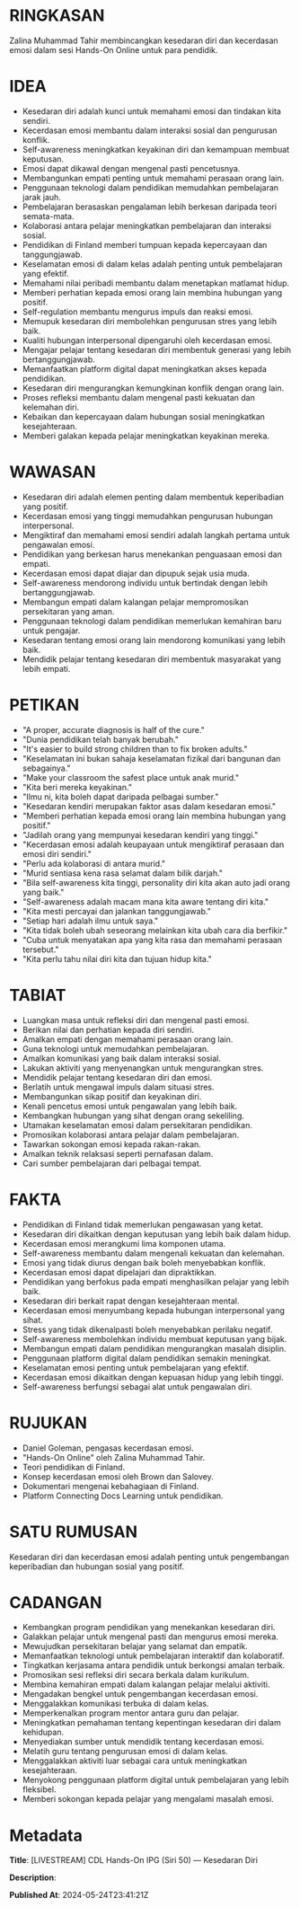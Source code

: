 # RINGKASAN
Zalina Muhammad Tahir membincangkan kesedaran diri dan kecerdasan emosi dalam sesi Hands-On Online untuk para pendidik.

# IDEA
- Kesedaran diri adalah kunci untuk memahami emosi dan tindakan kita sendiri.
- Kecerdasan emosi membantu dalam interaksi sosial dan pengurusan konflik.
- Self-awareness meningkatkan keyakinan diri dan kemampuan membuat keputusan.
- Emosi dapat dikawal dengan mengenal pasti pencetusnya.
- Membangunkan empati penting untuk memahami perasaan orang lain.
- Penggunaan teknologi dalam pendidikan memudahkan pembelajaran jarak jauh.
- Pembelajaran berasaskan pengalaman lebih berkesan daripada teori semata-mata.
- Kolaborasi antara pelajar meningkatkan pembelajaran dan interaksi sosial.
- Pendidikan di Finland memberi tumpuan kepada kepercayaan dan tanggungjawab.
- Keselamatan emosi di dalam kelas adalah penting untuk pembelajaran yang efektif.
- Memahami nilai peribadi membantu dalam menetapkan matlamat hidup.
- Memberi perhatian kepada emosi orang lain membina hubungan yang positif.
- Self-regulation membantu mengurus impuls dan reaksi emosi.
- Memupuk kesedaran diri membolehkan pengurusan stres yang lebih baik.
- Kualiti hubungan interpersonal dipengaruhi oleh kecerdasan emosi.
- Mengajar pelajar tentang kesedaran diri membentuk generasi yang lebih bertanggungjawab.
- Memanfaatkan platform digital dapat meningkatkan akses kepada pendidikan.
- Kesedaran diri mengurangkan kemungkinan konflik dengan orang lain.
- Proses refleksi membantu dalam mengenal pasti kekuatan dan kelemahan diri.
- Kebaikan dan kepercayaan dalam hubungan sosial meningkatkan kesejahteraan.
- Memberi galakan kepada pelajar meningkatkan keyakinan mereka.

# WAWASAN
- Kesedaran diri adalah elemen penting dalam membentuk keperibadian yang positif.
- Kecerdasan emosi yang tinggi memudahkan pengurusan hubungan interpersonal.
- Mengiktiraf dan memahami emosi sendiri adalah langkah pertama untuk pengawalan emosi.
- Pendidikan yang berkesan harus menekankan penguasaan emosi dan empati.
- Kecerdasan emosi dapat diajar dan dipupuk sejak usia muda.
- Self-awareness mendorong individu untuk bertindak dengan lebih bertanggungjawab.
- Membangun empati dalam kalangan pelajar mempromosikan persekitaran yang aman.
- Penggunaan teknologi dalam pendidikan memerlukan kemahiran baru untuk pengajar.
- Kesedaran tentang emosi orang lain mendorong komunikasi yang lebih baik.
- Mendidik pelajar tentang kesedaran diri membentuk masyarakat yang lebih empati.

# PETIKAN
- "A proper, accurate diagnosis is half of the cure."
- "Dunia pendidikan telah banyak berubah."
- "It's easier to build strong children than to fix broken adults."
- "Keselamatan ini bukan sahaja keselamatan fizikal dari bangunan dan sebagainya."
- "Make your classroom the safest place untuk anak murid."
- "Kita beri mereka keyakinan."
- "Ilmu ni, kita boleh dapat daripada pelbagai sumber."
- "Kesedaran kendiri merupakan faktor asas dalam kesedaran emosi."
- "Memberi perhatian kepada emosi orang lain membina hubungan yang positif."
- "Jadilah orang yang mempunyai kesedaran kendiri yang tinggi."
- "Kecerdasan emosi adalah keupayaan untuk mengiktiraf perasaan dan emosi diri sendiri."
- "Perlu ada kolaborasi di antara murid."
- "Murid sentiasa kena rasa selamat dalam bilik darjah."
- "Bila self-awareness kita tinggi, personality diri kita akan auto jadi orang yang baik."
- "Self-awareness adalah macam mana kita aware tentang diri kita."
- "Kita mesti percayai dan jalankan tanggungjawab."
- "Setiap hari adalah ilmu untuk saya."
- "Kita tidak boleh ubah seseorang melainkan kita ubah cara dia berfikir."
- "Cuba untuk menyatakan apa yang kita rasa dan memahami perasaan tersebut."
- "Kita perlu tahu nilai diri kita dan tujuan hidup kita."

# TABIAT
- Luangkan masa untuk refleksi diri dan mengenal pasti emosi.
- Berikan nilai dan perhatian kepada diri sendiri.
- Amalkan empati dengan memahami perasaan orang lain.
- Guna teknologi untuk memudahkan pembelajaran.
- Amalkan komunikasi yang baik dalam interaksi sosial.
- Lakukan aktiviti yang menyenangkan untuk mengurangkan stres.
- Mendidik pelajar tentang kesedaran diri dan emosi.
- Berlatih untuk mengawal impuls dalam situasi stres.
- Membangunkan sikap positif dan keyakinan diri.
- Kenali pencetus emosi untuk pengawalan yang lebih baik.
- Kembangkan hubungan yang sihat dengan orang sekeliling.
- Utamakan keselamatan emosi dalam persekitaran pendidikan.
- Promosikan kolaborasi antara pelajar dalam pembelajaran.
- Tawarkan sokongan emosi kepada rakan-rakan.
- Amalkan teknik relaksasi seperti pernafasan dalam.
- Cari sumber pembelajaran dari pelbagai tempat.

# FAKTA
- Pendidikan di Finland tidak memerlukan pengawasan yang ketat.
- Kesedaran diri dikaitkan dengan keputusan yang lebih baik dalam hidup.
- Kecerdasan emosi merangkumi lima komponen utama.
- Self-awareness membantu dalam mengenali kekuatan dan kelemahan.
- Emosi yang tidak diurus dengan baik boleh menyebabkan konflik.
- Kecerdasan emosi dapat dipelajari dan dipraktikkan.
- Pendidikan yang berfokus pada empati menghasilkan pelajar yang lebih baik.
- Kesedaran diri berkait rapat dengan kesejahteraan mental.
- Kecerdasan emosi menyumbang kepada hubungan interpersonal yang sihat.
- Stress yang tidak dikenalpasti boleh menyebabkan perilaku negatif.
- Self-awareness membolehkan individu membuat keputusan yang bijak.
- Membangun empati dalam pendidikan mengurangkan masalah disiplin.
- Penggunaan platform digital dalam pendidikan semakin meningkat.
- Keselamatan emosi penting untuk pembelajaran yang efektif.
- Kecerdasan emosi dikaitkan dengan kepuasan hidup yang lebih tinggi.
- Self-awareness berfungsi sebagai alat untuk pengawalan diri.

# RUJUKAN
- Daniel Goleman, pengasas kecerdasan emosi.
- "Hands-On Online" oleh Zalina Muhammad Tahir.
- Teori pendidikan di Finland.
- Konsep kecerdasan emosi oleh Brown dan Salovey.
- Dokumentari mengenai kebahagiaan di Finland.
- Platform Connecting Docs Learning untuk pendidikan.

# SATU RUMUSAN
Kesedaran diri dan kecerdasan emosi adalah penting untuk pengembangan keperibadian dan hubungan sosial yang positif.

# CADANGAN
- Kembangkan program pendidikan yang menekankan kesedaran diri.
- Galakkan pelajar untuk mengenal pasti dan mengurus emosi mereka.
- Mewujudkan persekitaran belajar yang selamat dan empatik.
- Memanfaatkan teknologi untuk pembelajaran interaktif dan kolaboratif.
- Tingkatkan kerjasama antara pendidik untuk berkongsi amalan terbaik.
- Promosikan sesi refleksi diri secara berkala dalam kurikulum.
- Membina kemahiran empati dalam kalangan pelajar melalui aktiviti.
- Mengadakan bengkel untuk pengembangan kecerdasan emosi.
- Menggalakkan komunikasi terbuka di dalam kelas.
- Memperkenalkan program mentor antara guru dan pelajar.
- Meningkatkan pemahaman tentang kepentingan kesedaran diri dalam kehidupan.
- Menyediakan sumber untuk mendidik tentang kecerdasan emosi.
- Melatih guru tentang pengurusan emosi di dalam kelas.
- Menggalakkan aktiviti luar sebagai cara untuk meningkatkan kesejahteraan.
- Menyokong penggunaan platform digital untuk pembelajaran yang lebih fleksibel.
- Memberi sokongan kepada pelajar yang mengalami masalah emosi.

# Metadata
**Title**: [LIVESTREAM] CDL Hands-On IPG (Siri 50) — Kesedaran Diri

**Description**: 

**Published At**: 2024-05-24T23:41:21Z